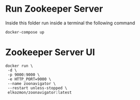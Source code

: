 # Run Zookeeper Server

Inside this folder run inside a terminal the following command

```
docker-compose up
```

# Zookeeper Server UI

```
docker run \
 -d \
 -p 9000:9000 \
 -e HTTP_PORT=9000 \
 --name zoonavigator \
 --restart unless-stopped \
 elkozmon/zoonavigator:latest
```
